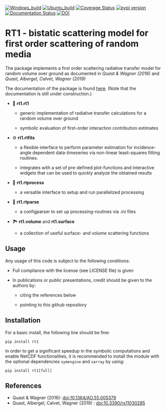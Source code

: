 [![Windows_build](https://github.com/TUW-GEO/rt1/workflows/RT1_windows/badge.svg)](https://github.com/TUW-GEO/rt1/actions/workflows/RT1_windows.yml)
[![Ubuntu_build](https://github.com/TUW-GEO/rt1/workflows/RT1_ubuntu/badge.svg)](https://github.com/TUW-GEO/rt1/actions/workflows/RT1_ubuntu.yml)
[![Coverage Status](https://codecov.io/gh/TUW-GEO/rt1/branch/dev/graph/badge.svg?token=tVCw5zvIe3)](https://codecov.io/gh/TUW-GEO/rt1)
[![pypi version](https://img.shields.io/pypi/v/rt1)](https://pypi.org/project/rt1/)
[![Documentation Status](https://readthedocs.org/projects/rt1/badge/?version=latest)](http://rt1.readthedocs.io/)
[![DOI](https://zenodo.org/badge/69531751.svg)](https://zenodo.org/badge/latestdoi/69531751)

# RT1 - bistatic scattering model for first order scattering of random media

The package implements a first order scattering radiative transfer model
for random volume over ground as documented in *Quast & Wagner (2016)* and
*Quast, Albergel, Calvet, Wagner (2019)*

The documentation of the package is found [here](http://rt1.readthedocs.io/).
(Note that the documentation is still under construction.)

- 🔨 **rt1.rt1**

  - generic implementation of radiative transfer calculations for a random
    volume over ground

  - symbolic evaluation of first-order interaction contribution estimates

- ⚙️ **rt1.rtfits**

  - a flexible interface to perform parameter estimation for incidence-angle
    dependent data-timeseries via non-linear least-squares fitting routines.

  - integrates with a set of pre-defined plot-functions and interactive
    widgets that can be used to quickly analyze the obtained results

- :rocket: **rt1.rtprocess**

  - a versatile interface to setup and run parallelized processing

- 📑 **rt1.rtparse**

  - a configparser to set up processing-routines via .ini files

- 🏞️ **rt1.volume** and **rt1.surface**

  - a collection of useful surface- and volume scattering functions



## Usage
Any usage of this code is subject to the following conditions:

- Full compliance with the license (see LICENSE file) is given
- In publications or public presentations, credit should be given to the
  authors by:

  - citing the references below

  - pointing to this github repository

## Installation
For a basic install, the following line should be fine:

    pip install rt1

In order to get a significant speedup in the symbolic computations and enable
NetCDF functionalities, it is recommended to install the module with the
optional dependencies `symengine` and `xarray` by using:

    pip install rt1[full]

## References
* Quast & Wagner (2016): [doi:10.1364/AO.55.005379](https://doi.org/10.1364/AO.55.005379)
* Quast, Albergel, Calvet, Wagner (2019) : [doi:10.3390/rs11030285](https://doi.org/10.3390/rs11030285)

